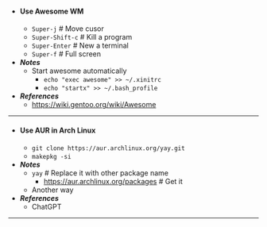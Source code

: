 - #### Use Awesome WM
    - `Super-j` # Move cusor
    - `Super-Shift-c` # Kill a program
    - `Super-Enter` # New a terminal
    - `Super-f` # Full screen
- ***Notes***
    - Start awesome automatically
        - `echo "exec awesome" >> ~/.xinitrc`
        - `echo "startx" >> ~/.bash_profile`
- ***References***
    - https://wiki.gentoo.org/wiki/Awesome
- ---
- #### Use AUR in Arch Linux
    - `git clone https://aur.archlinux.org/yay.git`
    - `makepkg -si`
- ***Notes***
    - `yay` # Replace it with other package name
        - https://aur.archlinux.org/packages # Get it
    - Another way
- ***References***
    - ChatGPT
- ---
